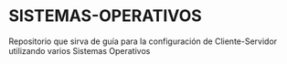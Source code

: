 # SISTEMAS-OPERATIVOS
Repositorio que sirva de guía para la configuración de Cliente-Servidor utilizando varios Sistemas Operativos
